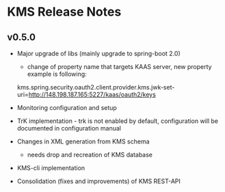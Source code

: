 # KMS Release Notes

## v0.5.0
- Major upgrade of libs (mainly upgrade to spring-boot 2.0)
    - change of property name that targets KAAS server, new property example is following:


    kms.spring.security.oauth2.client.provider.kms.jwk-set-uri=http://148.198.187.165:5227/kaas/oauth2/keys
    
- Monitoring configuration and setup

- TrK implementation - trk is not enabled by default, configuration will be documented in configuration manual

- Changes in XML generation from KMS schema 
    - needs drop and recreation of KMS database

- KMS-cli implementation

- Consolidation (fixes and improvements) of KMS REST-API


